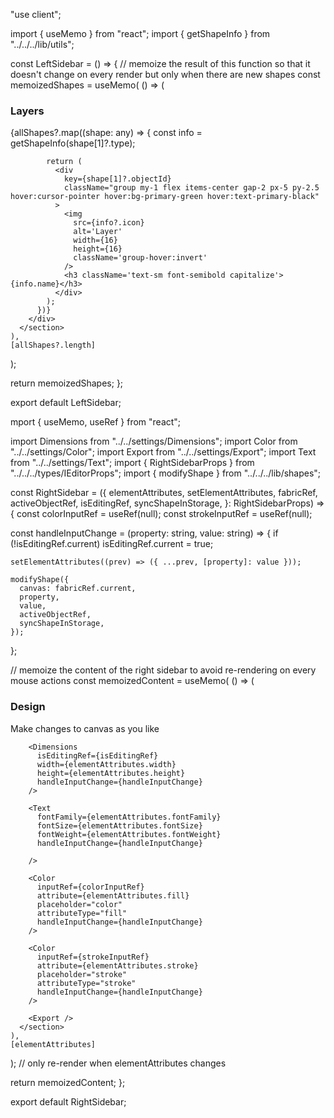 "use client";

import { useMemo } from "react";
import { getShapeInfo } from "../../../lib/utils";


const LeftSidebar = () => {
  // memoize the result of this function so that it doesn't change on every render but only when there are new shapes
  const memoizedShapes = useMemo(
    () => (
      <section className="flex flex-col border-t border-primary-grey-200 bg-primary-black text-primary-grey-300 min-w-[227px] sticky left-0 h-full max-sm:hidden select-none overflow-y-auto pb-20">
        <h3 className="border border-primary-grey-200 px-5 py-4 text-xs uppercase">Layers</h3>
        <div className="flex flex-col">
          {allShapes?.map((shape: any) => {
            const info = getShapeInfo(shape[1]?.type);

            return (
              <div
                key={shape[1]?.objectId}
                className="group my-1 flex items-center gap-2 px-5 py-2.5 hover:cursor-pointer hover:bg-primary-green hover:text-primary-black"
              >
                <img
                  src={info?.icon}
                  alt='Layer'
                  width={16}
                  height={16}
                  className='group-hover:invert'
                />
                <h3 className='text-sm font-semibold capitalize'>{info.name}</h3>
              </div>
            );
          })}
        </div>
      </section>
    ),
    [allShapes?.length]
  );

  return memoizedShapes;
};

export default LeftSidebar;




mport { useMemo, useRef } from "react";

import Dimensions from "../../settings/Dimensions";
import Color from "../../settings/Color";
import Export from "../../settings/Export";
import Text from "../../settings/Text";
import { RightSidebarProps } from "../../../types/IEditorProps";
import { modifyShape } from "../../../lib/shapes";


const RightSidebar = ({
  elementAttributes,
  setElementAttributes,
  fabricRef,
  activeObjectRef,
  isEditingRef,
  syncShapeInStorage,
}: RightSidebarProps) => {
  const colorInputRef = useRef(null);
  const strokeInputRef = useRef(null);

  const handleInputChange = (property: string, value: string) => {
    if (!isEditingRef.current) isEditingRef.current = true;

    setElementAttributes((prev) => ({ ...prev, [property]: value }));

    modifyShape({
      canvas: fabricRef.current,
      property,
      value,
      activeObjectRef,
      syncShapeInStorage,
    });
  };
  
  // memoize the content of the right sidebar to avoid re-rendering on every mouse actions
  const memoizedContent = useMemo(
    () => (
      <section className="flex flex-col border-t border-backgroundDash-200 bg-primary-black text-primary-grey-300 min-w-[227px]
       sticky right-0 h-full max-sm:hidden select-none bg-backgroundDash">
        <h3 className=" px-5 pt-4 text-xs uppercase">Design</h3>
        <span className="text-xs text-primary-grey-300 mt-3 px-5 border-b border-primary-grey-200 pb-4">
          Make changes to canvas as you like
        </span>

        <Dimensions
          isEditingRef={isEditingRef}
          width={elementAttributes.width}
          height={elementAttributes.height}
          handleInputChange={handleInputChange}
        />

        <Text
          fontFamily={elementAttributes.fontFamily}
          fontSize={elementAttributes.fontSize}
          fontWeight={elementAttributes.fontWeight}
          handleInputChange={handleInputChange}
 
        />

        <Color
          inputRef={colorInputRef}
          attribute={elementAttributes.fill}
          placeholder="color"
          attributeType="fill"
          handleInputChange={handleInputChange}
        />

        <Color
          inputRef={strokeInputRef}
          attribute={elementAttributes.stroke}
          placeholder="stroke"
          attributeType="stroke"
          handleInputChange={handleInputChange}
        />

        <Export />
      </section>
    ),
    [elementAttributes]
  ); // only re-render when elementAttributes changes

  return memoizedContent;
};

export default RightSidebar;
